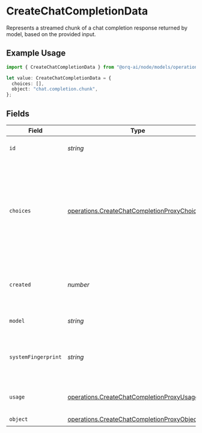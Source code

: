 # CreateChatCompletionData

Represents a streamed chunk of a chat completion response returned by model, based on the provided input.

## Example Usage

```typescript
import { CreateChatCompletionData } from "@orq-ai/node/models/operations";

let value: CreateChatCompletionData = {
  choices: [],
  object: "chat.completion.chunk",
};
```

## Fields

| Field                                                                                                                                                                                  | Type                                                                                                                                                                                   | Required                                                                                                                                                                               | Description                                                                                                                                                                            |
| -------------------------------------------------------------------------------------------------------------------------------------------------------------------------------------- | -------------------------------------------------------------------------------------------------------------------------------------------------------------------------------------- | -------------------------------------------------------------------------------------------------------------------------------------------------------------------------------------- | -------------------------------------------------------------------------------------------------------------------------------------------------------------------------------------- |
| `id`                                                                                                                                                                                   | *string*                                                                                                                                                                               | :heavy_minus_sign:                                                                                                                                                                     | A unique identifier for the chat completion.                                                                                                                                           |
| `choices`                                                                                                                                                                              | [operations.CreateChatCompletionProxyChoices](../../models/operations/createchatcompletionproxychoices.md)[]                                                                           | :heavy_check_mark:                                                                                                                                                                     | A list of chat completion choices. Can contain more than one elements if n is greater than 1. Can also be empty for the last chunk if you set stream_options: {"include_usage": true}. |
| `created`                                                                                                                                                                              | *number*                                                                                                                                                                               | :heavy_minus_sign:                                                                                                                                                                     | The Unix timestamp (in seconds) of when the chat completion was created.                                                                                                               |
| `model`                                                                                                                                                                                | *string*                                                                                                                                                                               | :heavy_minus_sign:                                                                                                                                                                     | The model used for the chat completion.                                                                                                                                                |
| `systemFingerprint`                                                                                                                                                                    | *string*                                                                                                                                                                               | :heavy_minus_sign:                                                                                                                                                                     | This fingerprint represents the backend configuration that the model runs with.                                                                                                        |
| `usage`                                                                                                                                                                                | [operations.CreateChatCompletionProxyUsage](../../models/operations/createchatcompletionproxyusage.md)                                                                                 | :heavy_minus_sign:                                                                                                                                                                     | Usage statistics for the completion request.                                                                                                                                           |
| `object`                                                                                                                                                                               | [operations.CreateChatCompletionProxyObject](../../models/operations/createchatcompletionproxyobject.md)                                                                               | :heavy_check_mark:                                                                                                                                                                     | N/A                                                                                                                                                                                    |